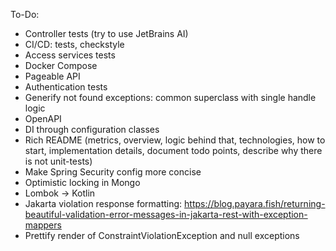 To-Do:
- Controller tests (try to use JetBrains AI)
- CI/CD: tests, checkstyle
- Access services tests
- Docker Compose
- Pageable API
- Authentication tests
- Generify not found exceptions: common superclass with single handle logic
- OpenAPI
- DI through configuration classes
- Rich README (metrics, overview, logic behind that, technologies, how to start, implementation details, document todo points, describe why there is not unit-tests)
- Make Spring Security config more concise
- Optimistic locking in Mongo
- Lombok -> Kotlin
- Jakarta violation response formatting: https://blog.payara.fish/returning-beautiful-validation-error-messages-in-jakarta-rest-with-exception-mappers
- Prettify render of ConstraintViolationException and null exceptions
